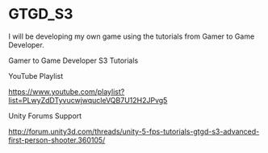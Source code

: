 # GTGD_S3

I will be developing my own game using the tutorials from Gamer to Game Developer.

Gamer to Game Developer S3 Tutorials

YouTube Playlist

https://www.youtube.com/playlist?list=PLwyZdDTyvucwjwqucleVQB7U12H2JPvg5

Unity Forums Support

http://forum.unity3d.com/threads/unity-5-fps-tutorials-gtgd-s3-advanced-first-person-shooter.360105/
